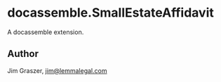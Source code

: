 # docassemble.SmallEstateAffidavit

A docassemble extension.

## Author

Jim Graszer, jim@lemmalegal.com

